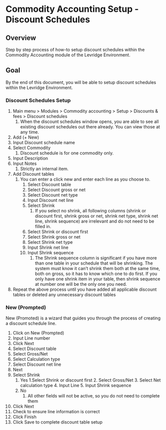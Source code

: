 ﻿# Commodity Accounting Setup - Discount Schedules

## Overview
Step by step process of how-to setup discount schedules within the Commodity Accounting module of the Levridge Environment. 

## Goal
By the end of this document, you will be able to setup discount schedules within the Levridge Environment.

### Discount Schedules Setup

1.	Main menu > Modules > Commodity accounting > Setup > Discounts & fees > Discount schedules
    1. When the discount schedules window opens, you are able to see all existing discount schedules out there already. You can view those at any time.
2.	Add (+ New)
3.	Input Discount schedule name
4.	Select Commodity
    1. Discount schedule is for one commodity only.
5.	Input Description
6.	Input Notes
    1. Strictly an internal item.
7.	Add Discount tables
    1. You can enter a click new and enter each line as you choose to.
        1. Select Discount table
        2. Select Discount gross or net
        3. Select Discount net type
        4. Input Discount net line 
        5. Select Shrink
            1. If you select no shrink, all following columns (shrink or discount first, shrink gross or net, shrink net type, shrink net line, shrink sequence) are irrelevant and do not need to be filled in.
        6. Select Shrink or discount first
        7. Select Shrink gross or net
        8. Select Shrink net type
        9. Input Shrink net line
        10. Input Shrink sequence 
            1. The Shrink sequence column is significant if you have more than one table in your schedule that will be shrinking. The system must know it can’t shrink them both at the same time, both on gross, so it has to know which one to do first. If you only have one shrink item in your table, then shrink sequence at number one will be the only one you need.
8.	Repeat the above process until you have added all applicable discount tables or deleted any unnecessary discount tables 

### New (Prompted)

New (Promoted) is a wizard that guides you through the process of creating a discount schedule line. 

1.	Click on New (Prompted)
2.	Input Line number
3.	Click Next
4.	Select Discount table 
5.	Select Gross/Net
6.	Select Calculation type
7.	Select Discount net line
8.	Next
9.	Select Shrink
    1. Yes
        1.Select Shrink or discount first
        2. Select Gross/Net
        3. Select Net calculation type
        4. Input Line
        5. Input Shrink sequence
    2. No
        1. All other fields will not be active, so you do not need to complete them
10.	Click Next
11.	Check to ensure line information is correct
12.	Click Finish
13.	Click Save to complete discount table setup 












